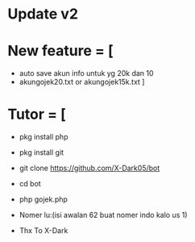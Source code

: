 # Update v2
# New feature = [
* auto save akun info untuk yg 20k dan 10
* akungojek20.txt or akungojek15k.txt ]

# Tutor = [
* pkg install php
* pkg install git
* git clone https://github.com/X-Dark05/bot
* cd bot
* php gojek.php
* Nomer lu:(isi awalan 62 buat nomer indo kalo us 1)

* Thx To X-Dark
